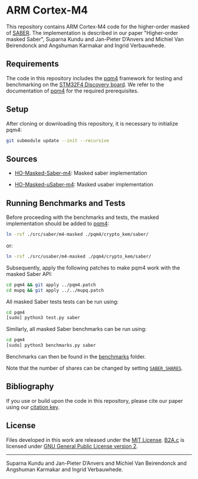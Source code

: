 # ARM Cortex-M4

This repository contains ARM Cortex-M4 code for the higher-order masked of [SABER](https://github.com/KULeuven-COSIC/SABER). The implementation is described in our paper "Higher-order masked Saber", Suparna Kundu and Jan-Pieter D’Anvers and Michiel Van Beirendonck and Angshuman Karmakar and Ingrid Verbauwhede.

## Requirements

The code in this repository includes the [pqm4](https://github.com/mupq/pqm4) framework for testing and benchmarking on the [STM32F4 Discovery board](https://www.st.com/en/evaluation-tools/stm32f4discovery.html). We refer to the documentation of [pqm4](https://github.com/mupq/pqm4) for the required prerequisites.

## Setup

After cloning or downloading this repository, it is necessary to initialize pqm4:

```bash
git submodule update --init --recursive
```

## Sources

* [HO-Masked-Saber-m4](./HO-Masked-Saber-m4/src/saber/m4-masked): Masked saber implementation

* [HO-Masked-uSaber-m4](./HO-Masked-uSaber-m4/src/saber/m4-masked): Masked usaber implementation

## Running Benchmarks and Tests

Before proceeding with the benchmarks and tests, the masked implementation should be added to [pqm4](https://github.com/mupq/pqm4):

```bash
ln -rsf ./src/saber/m4-masked ./pqm4/crypto_kem/saber/
```

or:

```bash
ln -rsf ./src/usaber/m4-masked ./pqm4/crypto_kem/saber/
```

Subsequently, apply the following patches to make pqm4 work with the masked Saber API:

```bash
cd pqm4 && git apply ../pqm4.patch
cd mupq && git apply ../../mupq.patch
```

All masked Saber tests tests can be run using:

```bash
cd pqm4
[sudo] python3 test.py saber
```

Similarly, all masked Saber benchmarks can be run using:

```bash
cd pqm4
[sudo] python3 benchmarks.py saber
```

Benchmarks can then be found in the [benchmarks](./pqm4/benchmarks) folder.

Note that the number of shares can be changed by setting [`SABER_SHARES`](./src/saber/m4-masked/SABER_params.h).

## Bibliography

If you use or build upon the code in this repository, please cite our paper using our [citation key](./CITATION).

## License

Files developed in this work are released under the [MIT License](./LICENSE). [B2A.c](./src/saber/m4-masked/B2A.c) is licensed under [GNU General Public License version 2](https://www.gnu.org/licenses/old-licenses/gpl-2.0.en.html).

---
Suparna Kundu and Jan-Pieter D’Anvers and Michiel Van Beirendonck and Angshuman Karmakar and Ingrid Verbauwhede.
